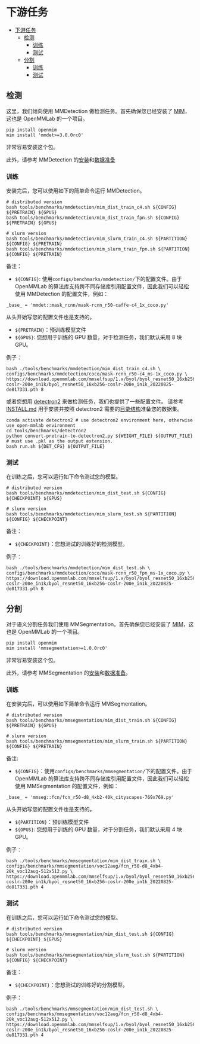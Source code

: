 # 下游任务

- [下游任务](#下游任务)
  - [检测](#检测)
    - [训练](#训练)
    - [测试](#测试)
  - [分割](#分割)
    - [训练](#训练-1)
    - [测试](#测试-1)

## 检测

这里，我们倾向使用 MMDetection 做检测任务。首先确保您已经安装了 [MIM](https://github.com/open-mmlab/mim)，这也是 OpenMMLab 的一个项目。

```shell
pip install openmim
mim install 'mmdet>=3.0.0rc0'
```

非常容易安装这个包。

此外，请参考 MMDetection 的[安装](https://mmdetection.readthedocs.io/en/dev-3.x/get_started.html)和[数据准备](https://mmdetection.readthedocs.io/en/dev-3.x/user_guides/dataset_prepare.html)

### 训练

安装完后，您可以使用如下的简单命令运行 MMDetection。

```shell
# distributed version
bash tools/benchmarks/mmdetection/mim_dist_train_c4.sh ${CONFIG} ${PRETRAIN} ${GPUS}
bash tools/benchmarks/mmdetection/mim_dist_train_fpn.sh ${CONFIG} ${PRETRAIN} ${GPUS}

# slurm version
bash tools/benchmarks/mmdetection/mim_slurm_train_c4.sh ${PARTITION} ${CONFIG} ${PRETRAIN}
bash tools/benchmarks/mmdetection/mim_slurm_train_fpn.sh ${PARTITION} ${CONFIG} ${PRETRAIN}
```

备注：

- `${CONFIG}`: 使用`configs/benchmarks/mmdetection/`下的配置文件。由于 OpenMMLab 的算法库支持跨不同存储库引用配置文件，因此我们可以轻松使用 MMDetection 的配置文件，例如：

```shell
_base_ = 'mmdet::mask_rcnn/mask-rcnn_r50-caffe-c4_1x_coco.py'
```

从头开始写您的配置文件也是支持的。

- `${PRETRAIN}`：预训练模型文件
- `${GPUS}`: 您想用于训练的 GPU 数量，对于检测任务，我们默认采用 8 块 GPU。

例子：

```shell
bash ./tools/benchmarks/mmdetection/mim_dist_train_c4.sh \
configs/benchmarks/mmdetection/coco/mask-rcnn_r50-c4_ms-1x_coco.py \
https://download.openmmlab.com/mmselfsup/1.x/byol/byol_resnet50_16xb256-coslr-200e_in1k/byol_resnet50_16xb256-coslr-200e_in1k_20220825-de817331.pth 8
```

或者您想用 [detectron2](https://github.com/facebookresearch/detectron2) 来做检测任务，我们也提供了一些配置文件。
请参考 [INSTALL.md](https://github.com/facebookresearch/detectron2/blob/main/INSTALL.md) 用于安装并按照 detectron2 需要的[目录结构](https://github.com/facebookresearch/detectron2/tree/main/datasets)准备您的数据集。

```shell
conda activate detectron2 # use detectron2 environment here, otherwise use open-mmlab environment
cd tools/benchmarks/detectron2
python convert-pretrain-to-detectron2.py ${WEIGHT_FILE} ${OUTPUT_FILE} # must use .pkl as the output extension.
bash run.sh ${DET_CFG} ${OUTPUT_FILE}
```

### 测试

在训练之后，您可以运行如下命令测试您的模型。

```shell
# distributed version
bash tools/benchmarks/mmdetection/mim_dist_test.sh ${CONFIG} ${CHECKPOINT} ${GPUS}

# slurm version
bash tools/benchmarks/mmdetection/mim_slurm_test.sh ${PARTITION} ${CONFIG} ${CHECKPOINT}
```

备注：

- `${CHECKPOINT}`：您想测试的训练好的检测模型。

例子：

```shell
bash ./tools/benchmarks/mmdetection/mim_dist_test.sh \
configs/benchmarks/mmdetection/coco/mask-rcnn_r50_fpn_ms-1x_coco.py \
https://download.openmmlab.com/mmselfsup/1.x/byol/byol_resnet50_16xb256-coslr-200e_in1k/byol_resnet50_16xb256-coslr-200e_in1k_20220825-de817331.pth 8
```

## 分割

对于语义分割任务我们使用 MMSegmentation。首先确保您已经安装了 [MIM](https://github.com/open-mmlab/mim)，这也是 OpenMMLab 的一个项目。

```shell
pip install openmim
mim install 'mmsegmentation>=1.0.0rc0'
```

非常容易安装这个包。

此外，请参考 MMSegmentation 的[安装](https://mmsegmentation.readthedocs.io/en/dev-1.x/get_started.html)和[数据准备](https://mmsegmentation.readthedocs.io/en/dev-1.x/user_guides/2_dataset_prepare.html)。

### 训练

在安装完后，可以使用如下简单命令运行 MMSegmentation。

```shell
# distributed version
bash tools/benchmarks/mmsegmentation/mim_dist_train.sh ${CONFIG} ${PRETRAIN} ${GPUS}

# slurm version
bash tools/benchmarks/mmsegmentation/mim_slurm_train.sh ${PARTITION} ${CONFIG} ${PRETRAIN}
```

备注:

- `${CONFIG}`：使用`configs/benchmarks/mmsegmentation/`下的配置文件。由于 OpenMMLab 的算法库支持跨不同存储库引用配置文件，因此我们可以轻松使用 MMSegmentation 的配置文件，例如：

```shell
_base_ = 'mmseg::fcn/fcn_r50-d8_4xb2-40k_cityscapes-769x769.py'
```

从头开始写您的配置文件也是支持的。

- `${PARTITION}`：预训练模型文件
- `${GPUS}`: 您想用于训练的 GPU 数量，对于分割任务，我们默认采用 4 块 GPU。

例子：

```shell
bash ./tools/benchmarks/mmsegmentation/mim_dist_train.sh \
configs/benchmarks/mmsegmentation/voc12aug/fcn_r50-d8_4xb4-20k_voc12aug-512x512.py \
https://download.openmmlab.com/mmselfsup/1.x/byol/byol_resnet50_16xb256-coslr-200e_in1k/byol_resnet50_16xb256-coslr-200e_in1k_20220825-de817331.pth 4
```

### 测试

在训练之后，您可以运行如下命令测试您的模型。

```shell
# distributed version
bash tools/benchmarks/mmsegmentation/mim_dist_test.sh ${CONFIG} ${CHECKPOINT} ${GPUS}

# slurm version
bash tools/benchmarks/mmsegmentation/mim_slurm_test.sh ${PARTITION} ${CONFIG} ${CHECKPOINT}
```

备注：

- `${CHECKPOINT}`：您想测试的训练好的分割模型。

例子：

```shell
bash ./tools/benchmarks/mmsegmentation/mim_dist_test.sh \
configs/benchmarks/mmsegmentation/voc12aug/fcn_r50-d8_4xb4-20k_voc12aug-512x512.py \
https://download.openmmlab.com/mmselfsup/1.x/byol/byol_resnet50_16xb256-coslr-200e_in1k/byol_resnet50_16xb256-coslr-200e_in1k_20220825-de817331.pth 4
```
